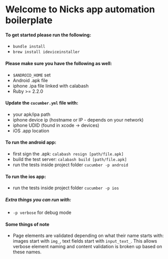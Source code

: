 # Welcome to Nicks app automation boilerplate

#### To get started please run the following:
* `bundle install` 
* `brew install ideviceinstaller`

#### Please make sure you have the following as well:
* `$ANDROID_HOME` set
* Android .apk file
* iphone .ipa file linked with calabash
* Ruby >= 2.2.0

#### Update the `cucumber.yml` file with:
* your apk/ipa path
* iphone device ip (hostname or IP - depends on your network)
* iphone UDID (found in xcode -> devices)
* iOS .app location 

#### To run the android app:
* first sign the .apk: `calabash resign [path/file.apk]`
* build the test server: `calabash build [path/file.apk]`
* run the tests inside project folder `cucumber -p android`

#### To run the ios app:
* run the tests inside project folder `cucumber -p ios`


##### Extra things you can run with:
* `-p verbose` for debug mode


#### Some things of note
* Page elements are validated depending on what their name starts with: images start with `img_`, text fields start with `input_text_`. This allows verbose element naming and content validation is broken up based on these names.